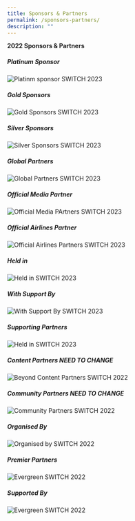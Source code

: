 ```yaml
---
title: Sponsors & Partners
permalink: /sponsors-partners/
description: ""
---
```

**2022 Sponsors & Partners**

##### Platinum Sponsor
![Platinm sponsor SWITCH 2023](/images/2023/Sponsors%20&%20Partners/platinum%20sponsors.png)

##### Gold Sponsors
![Gold Sponsors SWITCH 2023](/images/2023/Sponsors%20&%20Partners/gold%20sponsors.png)

##### Silver Sponsors
![Silver Sponsors SWITCH 2023](/images/2023/Sponsors%20&%20Partners/silver%20sponsors.png)

##### Global Partners
![Global Partners SWITCH 2023](/images/2023/Sponsors%20&%20Partners/global%20partners.png)

##### Official Media Partner
![Official Media PArtners SWITCH 2023](/images/2023/Sponsors%20&%20Partners/official%20media%20partners.png)

##### Official Airlines Partner
![Official Airlines Partners SWITCH 2023](/images/2023/Sponsors%20&%20Partners/official%20airline%20partner.png)

##### Held in
![Held in SWITCH 2023](/images/2023/Sponsors%20&%20Partners/held%20in.png)

##### With Support By
![With Support By SWITCH 2023](/images/2023/Sponsors%20&%20Partners/with%20support%20by.png)

##### Supporting Partners
![Held in SWITCH 2023](/images/2023/Sponsors%20&%20Partners/supporting%20partners.png)

##### Content Partners NEED TO CHANGE
![Beyond Content Partners SWITCH 2022](/images/sponsors%20&%20partners_cards%20(21).png)

##### Community Partners NEED TO CHANGE
![Community Partners SWITCH 2022](/images/community%20partners%202022_cards%20(3).png)

##### Organised By
![Organised by SWITCH 2022](/images/2023/Sponsors%20&%20Partners/organised%20by.png)

##### Premier Partners
![Evergreen SWITCH 2022](/images/2023/Sponsors%20&%20Partners/premier%20partners.png)

##### Supported By
![Evergreen SWITCH 2022](/images/2023/Sponsors%20&%20Partners/supported%20by.png)